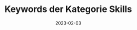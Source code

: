 ---
title: Keywords der Kategorie Skills
info: Indeed Ausschreibungen Medieninformatik
date: 2023-02-03
urlRohdaten: https://www.icloud.com/numbers/081c88uajx_jMSe1xn_mRyAiQ#stellenausschreibungen
urlVisualisation: https://voyant-tools.org/?corpus=f978ba7ac47e5b80be21f73a89ff6c58&panels=cirrus,reader,trends,summary,contexts
size: 52
layout: image.11ty.js
---